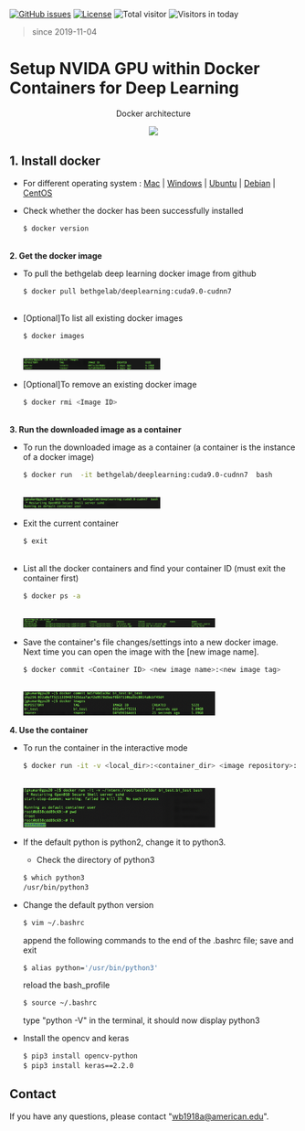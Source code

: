 [![GitHub issues](https://img.shields.io/github/issues/Naereen/StrapDown.js.svg)](https://github.com/BumbleBee0819/PsychophysicsExperiment_PairedComparison/issues/)
[![License](https://img.shields.io/badge/license-MIT-yellow.svg)](https://opensource.org/licenses/MIT)
![Total visitor](https://visitor-count-badge.herokuapp.com/total.svg?repo_id=docker_gpu)
![Visitors in today](https://visitor-count-badge.herokuapp.com/today.svg?repo_id=docker_gpu)
> since 2019-11-04


# Setup NVIDA GPU within Docker Containers for Deep Learning
<div>
    <p align="center"> Docker architecture </strong></p>
    <p align="center"><img src="https://lh6.googleusercontent.com/OLNkuRtYmA-8DwJ1-gSM9HL4Uxu56ae3yX5deu9997DXNtNEFbaAnuwSTlKFbAlmwH8GqJohKNow8gpDbUj_LPqW1sfXBu7CLDFB2cL5jqCuuLiOc89AKdH2yiYkq-37EdnePetq"  display= block width=50%></p>
</div>


## 1. Install docker ##
   - For different operating system
    : [Mac](https://docs.docker.com/docker-for-mac/install/)
    | [Windows](https://docs.docker.com/docker-for-windows/install/)
    | [Ubuntu](https://docs.docker.com/install/linux/docker-ce/ubuntu/)
    | [Debian](https://docs.docker.com/install/linux/docker-ce/debian/)
    | [CentOS](https://docs.docker.com/install/linux/docker-ce/centos/)

   - Check whether the docker has been successfully installed
        ```bash
        $ docker version
    
        ```
**2. Get the docker image**
   - To pull the bethgelab deep learning docker image from github
        ```bash
        $ docker pull bethgelab/deeplearning:cuda9.0-cudnn7
    
        ```
   - [Optional]To list all existing docker images
        ```bash
        $ docker images
    
        ``` 
        <div>
            <p align="left"><img src="https://github.com/BumbleBee0819/Setup-NVIDIA-GPU-within-Docker-Containers/blob/master/img/docker.png"  display= block width=50%></p>
        </div>
        
   - [Optional]To remove an existing docker image
        ```bash
        $ docker rmi <Image ID>
    
        ```  
**3. Run the downloaded image as a container**        
   - To run the downloaded image as a container (a container is the instance of a docker image)
        ```bash
        $ docker run  -it bethgelab/deeplearning:cuda9.0-cudnn7  bash
    
        ```   
        <div>
            <p align="left"><img src="https://github.com/BumbleBee0819/Setup-NVIDIA-GPU-within-Docker-Containers/blob/master/img/run%20container.png"  display= block width=50%></p>
        </div>   
        
   - Exit the current container
        ```bash
        $ exit
    
        ```    
   - List all the docker containers and find your container ID (must exit the container first)
        ```bash
        $ docker ps -a
    
        ```   
        <div>
            <p align="left"><img src="https://github.com/BumbleBee0819/Setup-NVIDIA-GPU-within-Docker-Containers/blob/master/img/list%20container.png"  display= block width=70%></p>
        </div>  
        
   - Save the container's file changes/settings into a new docker image. Next time you can open the image with the [new image name].  
        ```bash
        $ docker commit <Container ID> <new image name>:<new image tag>
    
        ``` 
        <div>
            <p align="left"><img src="https://github.com/BumbleBee0819/Setup-NVIDIA-GPU-within-Docker-Containers/blob/master/img/save%20image.png"  display= block width=70%></p>
        </div> 


**4. Use the container** 
   - To run the container in the interactive mode
        ```bash
        $ docker run -it -v <local_dir>:<container_dir> <image repository>:<image tag>
    
        ```   
        <div>
            <p align="left"><img src="https://github.com/BumbleBee0819/Setup-NVIDIA-GPU-within-Docker-Containers/blob/master/img/interactive.png"  display= block width=70%></p>
        </div>  
        
   - If the default python is python2, change it to python3. 
        -  Check the directory of python3
        ```bash
        $ which python3
        /usr/bin/python3
        ```  
   - Change the default python version
        ```bash
        $ vim ~/.bashrc
        ```   
        append the following commands to the end of the .bashrc file; save and exit
        ```bash
        $ alias python='/usr/bin/python3'
        ``` 
        reload the bash_profile
        ```bash
        $ source ~/.bashrc
        ``` 
        type "python -V" in the terminal, it should now display python3
        
   - Install the opencv and keras
        ```bash
        $ pip3 install opencv-python
        $ pip3 install keras==2.2.0
        ```   
 
## Contact
If you have any questions, please contact "wb1918a@american.edu".
   
   

 
